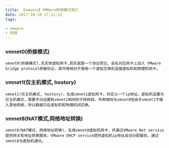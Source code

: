 ```yaml
---
title: 【vmware】VMWare网络模式简介
date: 2017-10-10 17:11:12
tags: 

- vmware
- 网络
---
```


### vmnet0(桥接模式)

```
vmnet0(桥接模式),无实体虚拟网卡,其实就是一个协议而已，会在对应网卡上加入 VMware bridge protocol桥接协议，其作用相对于使用一个虚拟交换机连接虚拟机和物理机网卡。
```

### vmnet1(仅主机模式, hostory)

```
vmnet1(仅主机模式, hostory)，生成vmnet1虚拟网卡，并定义一个ip地址，虚拟机设置为仅主机模式，需要手动设置和vmnet1相同的子网网段，作用相同与vmnet0但由于vmnet1不接入其他网络，所以数据只在虚拟机和物理机间交换。
```

### vmnet8(NAT模式,网络地址转换)

```
vmnet8(NAT模式，网络地址转换)，生成vmnet8虚拟机网卡，并通过VMware Net service提供网关和地址转换服务，VMware DHCP service提供虚拟机ip地址自动分配服务，通过vmnet8与虚拟机通讯。
```

